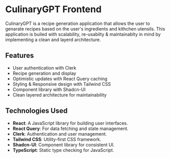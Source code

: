 # CulinaryGPT Frontend

CulinaryGPT is a recipe generation application that allows the user to genarate recipes based on the user's ingredients and kithchen utensils. This application is builed with scalability, re-usabilty & maintainablty in mind by implementing a clean and layerd architecture.

## Features

- User authentication with Clerk
- Recipe generation and display
- Optimistic updates with React Query caching
- Styling & Responsive design with Tailwind CSS
- Component library with Shadcn-UI
- Clean layered architecture for maintainability

## Technologies Used

- **React**: A JavaScript library for building user interfaces.
- **React Query**: For data fetching and state management.
- **Clerk**: Authentication and user management.
- **Tailwind CSS**: Utility-first CSS framework.
- **Shadcn-UI**: Component library for consistent UI.
- **TypeScript**: Static type checking for JavaScript.
